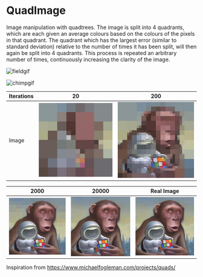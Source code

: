 # QuadImage
Image manipulation with quadtrees. The image is split into 4 quadrants, which are each given an average colours based on the colours of the pixels in that quadrant. The quadrant which has the largest error (similar to standard deviation) relative to the number of times it has been split, will then again be split into 4 quadrants. This process is repeated an arbitrary number of times, continuously increasing the clarity of the image.

![fieldgif](gifs/field.gif)

![chimpgif](gifs/chimp.gif) 

| Iterations | 20              | 200                 
| ---        | ---    | ---     
| Image      | ![chimp20](quadimages/20chimp.png) | ![chimp200](quadimages/200chimp.png) 



| 2000          | 20000         | Real Image
| ---        | ---    | ---     
| ![chimp2000](quadimages/2000chimp.png) | ![chimp20000](quadimages/20000chimp.png) | ![chimp](images/chimp.png)

Inspiration from https://www.michaelfogleman.com/projects/quads/
